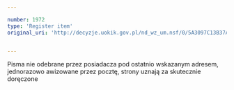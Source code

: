 ```yaml
---

number: 1972
type: 'Register item'
original_uri: 'http://decyzje.uokik.gov.pl/nd_wz_um.nsf/0/5A3097C13B37ACF6C12577590046CC72?OpenDocument'


---
```


Pisma nie odebrane przez posiadacza pod ostatnio wskazanym adresem, jednorazowo awizowane przez pocztę, strony uznają za skutecznie doręczone
